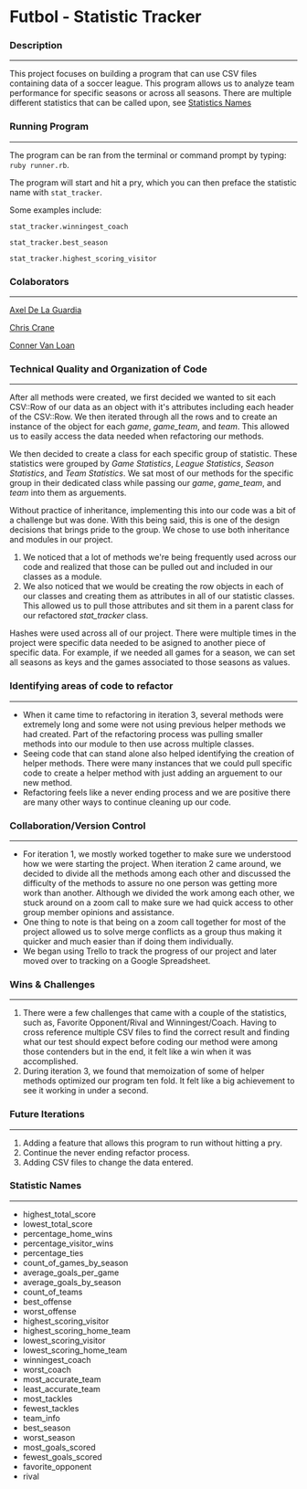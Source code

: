# Futbol - Statistic Tracker

### Description
---
This project focuses on building a program that can use CSV files containing data of a soccer league. This program allows us to analyze team performance for specific seasons or across all seasons. There are multiple different statistics that can be called upon, see [Statistics Names](#statistic-names)

### Running Program
---
The program can be ran from the terminal or command prompt by typing: `ruby runner.rb`.

The program will start and hit a pry, which you can then preface the statistic name with `stat_tracker`.

Some examples include:

`stat_tracker.winningest_coach`

`stat_tracker.best_season`

`stat_tracker.highest_scoring_visitor`


### Colaborators
---
[Axel De La Guardia](https://github.com/axeldelaguardia)

[Chris Crane](https://github.com/GreenGogh47)

[Conner Van Loan](https://github.com/C-V-L)
	
### Technical Quality and Organization of Code
---
After all methods were created, we first decided we wanted to sit each CSV::Row of our data as an object with it's attributes including each header of the CSV::Row. We then iterated through all the rows and to create an instance of the object for each *game*, *game_team*, and *team*. This allowed us to easily access the data needed when refactoring our methods.

We then decided to create a class for each specific group of statistic. These statistics were grouped by *Game Statistics*, *League Statistics*, *Season Statistics*, and *Team Statistics*. We sat most of our methods for the specific group in their dedicated class while passing our *game*, *game_team*, and *team* into them as arguements.

Without practice of inheritance, implementing this into our code was a bit of a challenge but was done. With this being said, this is one of the design decisions that brings pride to the group. We chose to use both inheritance and modules in our project. 
1. We noticed that a lot of methods we're being frequently used across our code and realized that those can be pulled out and included in our classes as a module.
1. We also noticed that we would be creating the row objects in each of our classes and creating them as attributes in all of our statistic classes. This allowed us to pull those attributes and sit them in a parent class for our refactored *stat_tracker* class.

Hashes were used across all of our project. There were multiple times in the project were specific data needed to be asigned to another piece of specific data. For example, if we needed all games for a season, we can set all seasons as keys and the games associated to those seasons as values.

### Identifying areas of code to refactor
---
- When it came time to refactoring in iteration 3, several methods were extremely long and some were not using previous helper methods we had created. Part of the refactoring process was pulling smaller methods into our module to then use across multiple classes.
- Seeing code that can stand alone also helped identifying the creation of helper methods. There were many instances that we could pull specific code to create a helper method with just adding an arguement to our new method.
- Refactoring feels like a never ending process and we are positive there are many other ways to continue cleaning up our code.

### Collaboration/Version Control
---
- For iteration 1, we mostly worked together to make sure we understood how we were starting the project. When iteration 2 came around, we decided to divide all the methods among each other and discussed the difficulty of the methods to assure no one person was getting more work than another. Although we divided the work among each other, we stuck around on a zoom call to make sure we had quick access to other group member opinions and assistance.
- One thing to note is that being on a zoom call together for most of the project allowed us to solve merge conflicts as a group thus making it quicker and much easier than if doing them individually.
- We began using Trello to track the progress of our project and later moved over to tracking on a Google Spreadsheet.

### Wins & Challenges
---
1. There were a few challenges that came with a couple of the statistics, such as, Favorite Opponent/Rival and Winningest/Coach. Having to cross reference multiple CSV files to find the correct result and finding what our test should expect before coding our method were among those contenders but in the end, it felt like a win when it was accomplished.
1. During iteration 3, we found that memoization of some of helper methods optimized our program ten fold. It felt like a big achievement to see it working in under a second.

### Future Iterations
---
1. Adding a feature that allows this program to run without hitting a pry.
1. Continue the never ending refactor process.
1. Adding CSV files to change the data entered.

### Statistic Names
---

- highest_total_score
- lowest_total_score
- percentage_home_wins
- percentage_visitor_wins
- percentage_ties
- count_of_games_by_season
- average_goals_per_game
- average_goals_by_season
- count_of_teams
- best_offense
- worst_offense
- highest_scoring_visitor
- highest_scoring_home_team
- lowest_scoring_visitor
- lowest_scoring_home_team
- winningest_coach
- worst_coach
- most_accurate_team
- least_accurate_team
- most_tackles
- fewest_tackles
- team_info
- best_season
- worst_season
- most_goals_scored
- fewest_goals_scored
- favorite_opponent
- rival